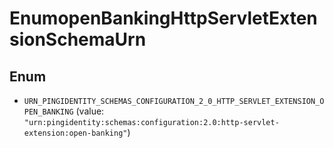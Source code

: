 

# EnumopenBankingHttpServletExtensionSchemaUrn

## Enum


* `URN_PINGIDENTITY_SCHEMAS_CONFIGURATION_2_0_HTTP_SERVLET_EXTENSION_OPEN_BANKING` (value: `"urn:pingidentity:schemas:configuration:2.0:http-servlet-extension:open-banking"`)



